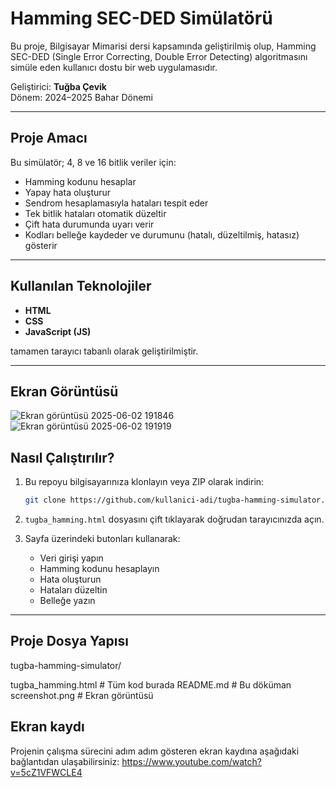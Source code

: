 # Hamming SEC-DED Simülatörü

Bu proje,  Bilgisayar Mimarisi dersi kapsamında geliştirilmiş olup, Hamming SEC-DED (Single Error Correcting, Double Error Detecting) algoritmasını simüle eden kullanıcı dostu bir web uygulamasıdır.  

Geliştirici: **Tuğba Çevik**  
Dönem: 2024–2025 Bahar Dönemi

---

##  Proje Amacı

Bu simülatör; 4, 8 ve 16 bitlik veriler için:
- Hamming kodunu hesaplar
- Yapay hata oluşturur
- Sendrom hesaplamasıyla hataları tespit eder
- Tek bitlik hataları otomatik düzeltir
- Çift hata durumunda uyarı verir
- Kodları belleğe kaydeder ve durumunu (hatalı, düzeltilmiş, hatasız) gösterir

---

##  Kullanılan Teknolojiler

- **HTML**
- **CSS**
- **JavaScript (JS)**

tamamen tarayıcı tabanlı olarak geliştirilmiştir.

---

##  Ekran Görüntüsü
![Ekran görüntüsü 2025-06-02 191846](https://github.com/user-attachments/assets/218db72a-df87-4554-a508-1366e90233f9)
![Ekran görüntüsü 2025-06-02 191919](https://github.com/user-attachments/assets/e7a602ec-d1de-4650-b4f4-02706025709e)



##  Nasıl Çalıştırılır?

1. Bu repoyu bilgisayarınıza klonlayın veya ZIP olarak indirin:
    ```bash
    git clone https://github.com/kullanici-adi/tugba-hamming-simulator.git
    ```

2. `tugba_hamming.html` dosyasını çift tıklayarak doğrudan tarayıcınızda açın.

3. Sayfa üzerindeki butonları kullanarak:
   - Veri girişi yapın
   - Hamming kodunu hesaplayın
   - Hata oluşturun
   - Hataları düzeltin
   - Belleğe yazın

---

##  Proje Dosya Yapısı
 tugba-hamming-simulator/
 
 tugba_hamming.html # Tüm kod burada
 README.md # Bu döküman
screenshot.png # Ekran görüntüsü 
## Ekran kaydı 

Projenin çalışma sürecini adım adım gösteren ekran kaydına aşağıdaki bağlantıdan ulaşabilirsiniz:
https://www.youtube.com/watch?v=5cZ1VFWCLE4

